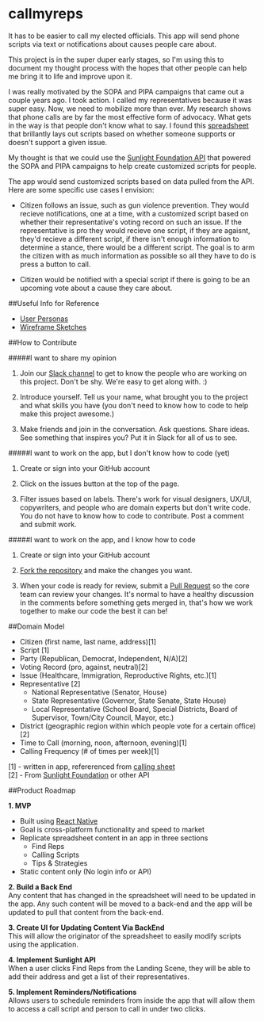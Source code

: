 # callmyreps

It has to be easier to call my elected officials. This app will send phone scripts via text or notifications about causes people care about. 

This project is in the super duper early stages, so I'm using this to document my thought process with the hopes that other people can help me bring it to life and improve upon it. 

I was really motivated by the SOPA and PIPA campaigns that came out a couple years ago. I took action. I called my representatives because it was super easy. Now, we need to mobilize more than ever. My research shows that phone calls are by far the most effective form of advocacy. What gets in the way is that people don't know what to say. I found this [spreadsheet](https://docs.google.com/spreadsheets/d/174f0WBSVNSdcQ5_S6rWPGB3pNCsruyyM_ZRQ6QUhGmo/htmlview?usp=embed_facebook&sle=true#) that brillantly lays out scripts based on whether someone supports or doesn't support a given issue. 

My thought is that we could use the [Sunlight Foundation API](https://sunlightfoundation.com/api/) that powered the SOPA and PIPA campaigns to help create customized scripts for people. 

The app would send customized scripts based on data pulled from the API. Here are some specific use cases I envision: 

* Citizen follows an issue, such as gun violence prevention. They would recieve notifications, one at a time, with a customized script based on whether their representative's voting record on such an issue. If the representative is pro they would recieve one script, if they are agaisnt, they'd recieve a different script, if there isn't enough information to determine a stance, there would be a different script. The goal is to arm the citizen with as much information as possible so all they have to do is press a button to call. 

* Citizen would be notified with a special script if there is going to be an upcoming vote about a cause they care about. 

##Useful Info for Reference
* [User Personas](https://github.com/andreagoulet/callmyreps/issues/6)
* [Wireframe Sketches](https://github.com/andreagoulet/callmyreps/issues/8)

##How to Contribute

#####I want to share my opinion 

1. Join our [Slack channel](https://callmyreps.herokuapp.com/) to get to know the people who are working on this project. Don't be shy. We're easy to get along with. :)

2. Introduce yourself. Tell us your name, what brought you to the project and what skills you have (you don't need to know how to code to help make this project awesome.) 

3. Make friends and join in the conversation. Ask questions. Share ideas. See something that inspires you? Put it in Slack for all of us to see. 

#####I want to work on the app, but I don't know how to code (yet) 

1. Create or sign into your GitHub account

2. Click on the issues button at the top of the page. 

3. Filter issues based on labels. There's work for visual designers, UX/UI, copywriters, and people who are domain experts but don't write code. You do not have to know how to code to contribute. Post a comment and submit work. 

#####I want to work on the app, and I know how to code

1. Create or sign into your GitHub account

2. [Fork the repository](https://help.github.com/articles/fork-a-repo/) and make the changes you want. 

3. When your code is ready for review, submit a [Pull Request](https://help.github.com/articles/about-pull-requests/) so the core team can review your changes. It's normal to have a healthy discussion in the comments before something gets merged in, that's how we work together to make our code the best it can be!  

##Domain Model

* Citizen (first name, last name, address)[1]
* Script [1]
* Party (Republican, Democrat, Independent, N/A)[2]
* Voting Record (pro, against, neutral)[2]
* Issue (Healthcare, Immigration, Reproductive Rights, etc.)[1] 
* Representative [2]
  * National Representative (Senator, House)
  * State Representative (Governor, State Senate, State House)
  * Local Representative (School Board, Special Districts, Board of Supervisor, Town/City Council, Mayor, etc.) 
* District (geographic region within which people vote for a certain office) [2]
* Time to Call (morning, noon, afternoon, evening)[1]
* Calling Frequency (# of times per week)[1]

[1] - written in app, refererenced from [calling sheet](https://docs.google.com/spreadsheets/d/174f0WBSVNSdcQ5_S6rWPGB3pNCsruyyM_ZRQ6QUhGmo/htmlview?usp=embed_facebook&sle=true#)   
[2] - From [Sunlight Foundation](https://sunlightfoundation.com/api/) or other API

##Product Roadmap

**1. MVP**

* Built using [React Native](https://facebook.github.io/react-native/)
* Goal is cross-platform functionality and speed to market
* Replicate spreadsheet content in an app in three sections
  * Find Reps
  * Calling Scripts
  * Tips & Strategies
* Static content only (No login info or API)

**2. Build a Back End**  
Any content that has changed in the spreadsheet will need to be updated in the app. Any such content will be moved to a back-end and the app will be updated to pull that content from the back-end. 

**3. Create UI for Updating Content Via BackEnd**  
This will allow the originator of the spreadsheet to easily modify scripts using the application. 

**4. Implement Sunlight API**  
When a user clicks Find Reps from the Landing Scene, they will be able to add their address and get a list of their representatives. 

**5. Implement Reminders/Notifications**  
Allows users to schedule reminders from inside the app that will allow them to access a call script and person to call in under two clicks. 
